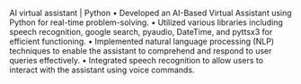 AI virtual assistant | Python 
• Developed an AI-Based Virtual Assistant using Python for real-time problem-solving. 
• Utilized various libraries including speech recognition, google search, pyaudio, DateTime, and pyttsx3 for efficient functioning. 
• Implemented natural language processing (NLP) techniques to enable the assistant to comprehend and respond to user queries 
effectively. 
• Integrated speech recognition to allow users to interact with the assistant using voice commands.
